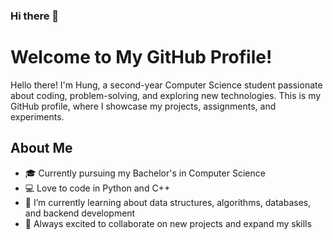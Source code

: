 ### Hi there 👋

# Welcome to My GitHub Profile!

Hello there! I'm Hung, a second-year Computer Science student passionate about coding, problem-solving, and exploring new technologies. This is my GitHub profile, where I showcase my projects, assignments, and experiments.

## About Me

- 🎓 Currently pursuing my Bachelor's in Computer Science
- 💻 Love to code in Python and C++
- 🌱 I’m currently learning about data structures, algorithms, databases, and backend development
- 🚀 Always excited to collaborate on new projects and expand my skills

